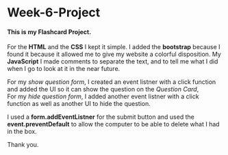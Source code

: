 # Week-6-Project
#### This is my Flashcard Project.

For the __HTML__ and the __CSS__ I kept it simple.  I added the **bootstrap** because I found it because it allowed me to give my website a colorful disposition.  My **JavaScript** I made comments to separate the text, and to tell me what I did when I go to look at it in the near future.

For my *show question form*, I created an event listner with a click function and added the UI so it can show the question on the *Question Card*,
<br>
For my *hide question form*, I added another event listner with a click function as well as another UI to hide the question.

I used a **form.addEventListner** for the submit button and used the **event.preventDefault** to allow the computer to be able to delete what I had in the box.
  
Thank you.


